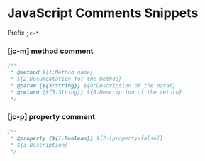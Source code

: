 # JavaScript Comments Snippets

Prefix `jc-*`

### [jc-m] method comment

```javascript
/**
 * @method ${1:Method name}
 * ${2:Documentation for the method}
 * @param {${3:String}} ${4:Description of the param}
 * @return {${5:String}} ${6:Description of the return}
 */
```

### [jc-p] property comment

```javascript
/**
 * @property {${1:Boolean}} ${2:[property=false]}
 * ${3:Description}
 */
```
